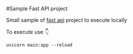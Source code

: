 #Sample Fast API project

Small sample of [fast api](https://fastapi.tiangolo.com/) project to execute locally

To execute use 👇
```
uvicorn main:app --reload
```